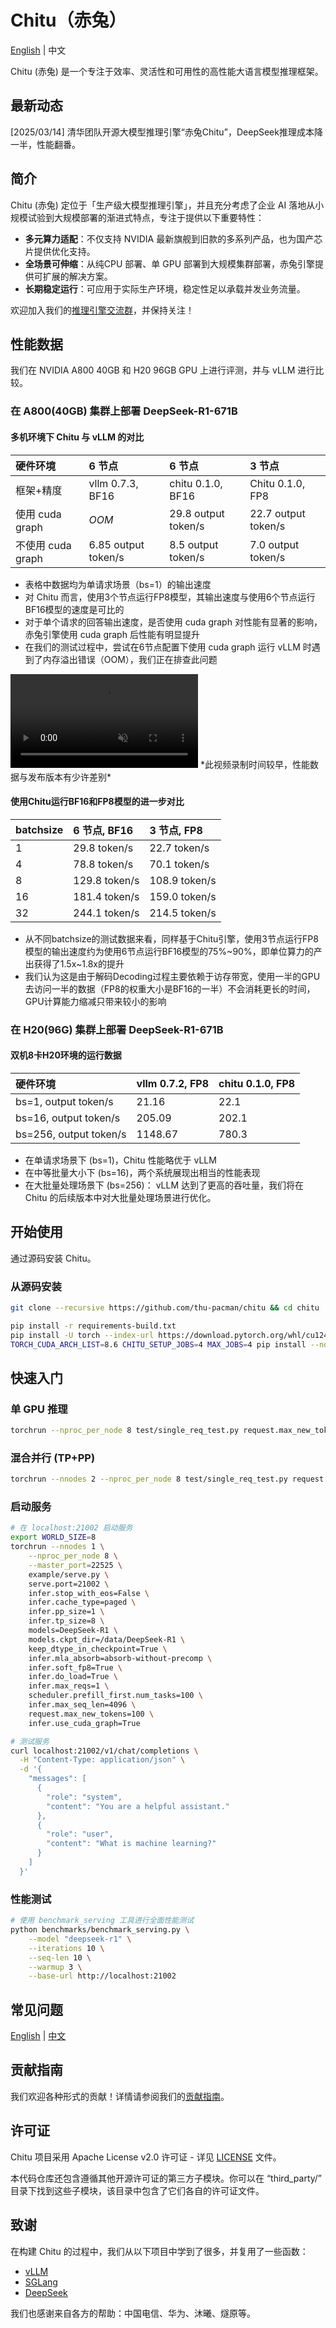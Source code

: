 
# Chitu（赤兔）

[English](../../README.md) | 中文


Chitu (赤兔) 是一个专注于效率、灵活性和可用性的高性能大语言模型推理框架。

## 最新动态

[2025/03/14] 清华团队开源大模型推理引擎“赤兔Chitu”，DeepSeek推理成本降一半，性能翻番。


## 简介

Chitu (赤兔) 定位于「生产级大模型推理引擎」，并且充分考虑了企业 AI 落地从小规模试验到大规模部署的渐进式特点，专注于提供以下重要特性：

- **多元算力适配**：不仅支持 NVIDIA 最新旗舰到旧款的多系列产品，也为国产芯片提供优化支持。
- **全场景可伸缩**：从纯CPU 部署、单 GPU 部署到大规模集群部署，赤兔引擎提供可扩展的解决方案。
- **长期稳定运行**：可应用于实际生产环境，稳定性足以承载并发业务流量。


欢迎加入我们的[推理引擎交流群](../../docs/assets/wechat_group.jpg)，并保持关注！

## 性能数据

我们在 NVIDIA A800 40GB 和 H20 96GB GPU 上进行评测，并与 vLLM 进行比较。

### 在 A800(40GB) 集群上部署 DeepSeek-R1-671B

#### 多机环境下 Chitu 与 vLLM 的对比

|硬件环境|6 节点|6 节点|3 节点|
|:---|:---|:---|:---|
|框架+精度|vllm 0.7.3, BF16|chitu 0.1.0, BF16|Chitu 0.1.0, FP8|
|使用 cuda graph|*OOM*|29.8 output token/s|22.7 output token/s|
|不使用 cuda graph|6.85 output token/s|8.5 output token/s|7.0 output token/s|

- 表格中数据均为单请求场景（bs=1）的输出速度
- 对 Chitu 而言，使用3个节点运行FP8模型，其输出速度与使用6个节点运行BF16模型的速度是可比的
- 对于单个请求的回答输出速度，是否使用 cuda graph 对性能有显著的影响，赤兔引擎使用 cuda graph 后性能有明显提升
- 在我们的测试过程中，尝试在6节点配置下使用 cuda graph 运行 vLLM 时遇到了内存溢出错误（OOM），我们正在排查此问题

<video src="https://github.com/user-attachments/assets/41495ac8-123d-4402-a6a8-0e0294b2edf4" autoplay loop muted controls>
</video>
*此视频录制时间较早，性能数据与发布版本有少许差别*

#### 使用Chitu运行BF16和FP8模型的进一步对比

|batchsize|6 节点, BF16 |3 节点, FP8|
|:---|:---|:---|
|1| 29.8 token/s| 22.7 token/s| 
|4| 78.8 token/s| 70.1 token/s| 
|8| 129.8 token/s| 108.9 token/s| 
|16| 181.4 token/s| 159.0 token/s| 
|32| 244.1 token/s| 214.5 token/s| 

- 从不同batchsize的测试数据来看，同样基于Chitu引擎，使用3节点运行FP8模型的输出速度约为使用6节点运行BF16模型的75%\~90%，即单位算力的产出获得了1.5x\~1.8x的提升
- 我们认为这是由于解码Decoding过程主要依赖于访存带宽，使用一半的GPU去访问一半的数据（FP8的权重大小是BF16的一半）不会消耗更长的时间，GPU计算能力缩减只带来较小的影响

### 在 H20(96G) 集群上部署 DeepSeek-R1-671B 

#### 双机8卡H20环境的运行数据

|硬件环境|vllm 0.7.2, FP8|chitu 0.1.0, FP8|
|:---|:---|:---|
|bs=1, output token/s|21.16|22.1|
|bs=16, output token/s|205.09|202.1|
|bs=256, output token/s|1148.67|780.3|

- 在单请求场景下 (bs=1)，Chitu 性能略优于 vLLM
- 在中等批量大小下 (bs=16)，两个系统展现出相当的性能表现
- 在大批量处理场景下 (bs=256)：
  vLLM 达到了更高的吞吐量，我们将在 Chitu 的后续版本中对大批量处理场景进行优化。


## 开始使用

通过源码安装 Chitu。

### 从源码安装

```bash
git clone --recursive https://github.com/thu-pacman/chitu && cd chitu

pip install -r requirements-build.txt
pip install -U torch --index-url https://download.pytorch.org/whl/cu124  # 根据您的 CUDA 版本调整
TORCH_CUDA_ARCH_LIST=8.6 CHITU_SETUP_JOBS=4 MAX_JOBS=4 pip install --no-build-isolation .
```

## 快速入门

### 单 GPU 推理

```bash
torchrun --nproc_per_node 8 test/single_req_test.py request.max_new_tokens=64 models=DeepSeek-R1 models.ckpt_dir=/data/DeepSeek-R1 infer.pp_size=1 infer.tp_size=8
```

### 混合并行 (TP+PP)

```bash
torchrun --nnodes 2 --nproc_per_node 8 test/single_req_test.py request.max_new_tokens=64 infer.pp_size=2 infer.tp_size=8 models=DeepSeek-R1 models.ckpt_dir=/data/DeepSeek-R1
```

### 启动服务

```bash
# 在 localhost:21002 启动服务
export WORLD_SIZE=8
torchrun --nnodes 1 \
    --nproc_per_node 8 \
    --master_port=22525 \
    example/serve.py \
    serve.port=21002 \
    infer.stop_with_eos=False \
    infer.cache_type=paged \
    infer.pp_size=1 \
    infer.tp_size=8 \
    models=DeepSeek-R1 \
    models.ckpt_dir=/data/DeepSeek-R1 \
    keep_dtype_in_checkpoint=True \
    infer.mla_absorb=absorb-without-precomp \
    infer.soft_fp8=True \
    infer.do_load=True \
    infer.max_reqs=1 \
    scheduler.prefill_first.num_tasks=100 \
    infer.max_seq_len=4096 \
    request.max_new_tokens=100 \
    infer.use_cuda_graph=True

# 测试服务
curl localhost:21002/v1/chat/completions \
  -H "Content-Type: application/json" \
  -d '{
    "messages": [
      {
        "role": "system",
        "content": "You are a helpful assistant."
      },
      {
        "role": "user",
        "content": "What is machine learning?"
      }
    ]
  }'
```

### 性能测试

```bash
# 使用 benchmark_serving 工具进行全面性能测试
python benchmarks/benchmark_serving.py \
    --model "deepseek-r1" \
    --iterations 10 \
    --seq-len 10 \
    --warmup 3 \
    --base-url http://localhost:21002
```

## 常见问题

[English](../en/FAQ.md) | [中文](FAQ.md)


## 贡献指南

我们欢迎各种形式的贡献！详情请参阅我们的[贡献指南](../../CONTRIBUTING.md)。

## 许可证

Chitu 项目采用 Apache License v2.0 许可证 - 详见 [LICENSE](../../LICENSE) 文件。

本代码仓库还包含遵循其他开源许可证的第三方子模块。你可以在 “third_party/” 目录下找到这些子模块，该目录中包含了它们各自的许可证文件。

## 致谢

在构建 Chitu 的过程中，我们从以下项目中学到了很多，并复用了一些函数：
- [vLLM](https://github.com/vllm-project/vllm)
- [SGLang](https://github.com/sgl-project/sglang)
- [DeepSeek](https://github.com/deepseek-ai)

我们也感谢来自各方的帮助：中国电信、华为、沐曦、燧原等。
